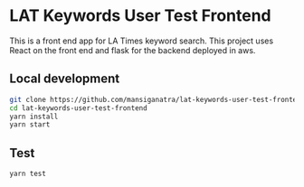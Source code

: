# LAT Keywords User Test Frontend

This is a front end app for LA Times keyword search. This project uses React on the front end and flask for the backend deployed in aws.

## Local development

```bash
git clone https://github.com/mansiganatra/lat-keywords-user-test-frontend.git
cd lat-keywords-user-test-frontend
yarn install
yarn start
```

## Test

```bash
yarn test
```
